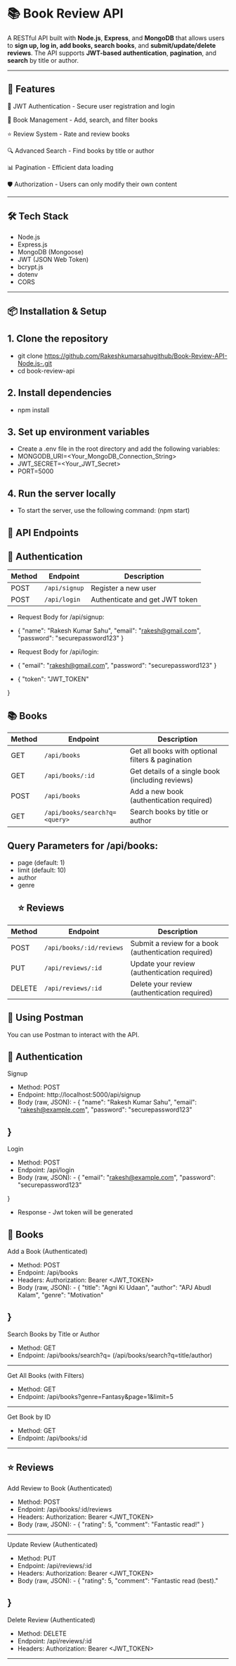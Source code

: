 # 📚 Book Review API

A RESTful API built with **Node.js**, **Express**, and **MongoDB** that allows users to **sign up, log in, add books, search books**, and **submit/update/delete reviews**. The API supports **JWT-based authentication**, **pagination**, and **search** by title or author.

---

## 🚀 Features

🔐 JWT Authentication - Secure user registration and login

📖 Book Management - Add, search, and filter books

⭐ Review System - Rate and review books

🔍 Advanced Search - Find books by title or author

📊 Pagination - Efficient data loading

🛡️ Authorization - Users can only modify their own content

---

## 🛠️ Tech Stack

- Node.js
- Express.js
- MongoDB (Mongoose)
- JWT (JSON Web Token)
- bcrypt.js
- dotenv
- CORS

---

## 📦 Installation & Setup
## 1. Clone the repository
- git clone https://github.com/Rakeshkumarsahugithub/Book-Review-API-Node.js-.git
- cd book-review-api
## 2. Install dependencies
- npm install
## 3. Set up environment variables
- Create a .env file in the root directory and add the following variables:
- MONGODB_URI=<Your_MongoDB_Connection_String>
- JWT_SECRET=<Your_JWT_Secret>
- PORT=5000
 ## 4. Run the server locally
- To start the server, use the following command:
(npm start)

## 📌 API Endpoints
## 🔐 Authentication
| Method | Endpoint      | Description                    |
| ------ | ------------- | ------------------------------ |
| POST   | `/api/signup` | Register a new user            |
| POST   | `/api/login`  | Authenticate and get JWT token |

 - Request Body for /api/signup: 

- {
  "name": "Rakesh Kumar Sahu",
  "email": "rakesh@gmail.com",
  "password": "securepassword123"
}
 - Request Body for /api/login: 

- {
  "email": "rakesh@gmail.com",
  "password": "securepassword123"
}

- {
  "token": "JWT_TOKEN"

}
## 📚 Books
| Method | Endpoint                      | Description                                      |
| ------ | ----------------------------- | ------------------------------------------------ |
| GET    | `/api/books`                  | Get all books with optional filters & pagination |
| GET    | `/api/books/:id`              | Get details of a single book (including reviews) |
| POST   | `/api/books`                  | Add a new book (authentication required)         |
| GET    | `/api/books/search?q=<query>` | Search books by title or author                  |

## Query Parameters for /api/books:
- page (default: 1)
- limit (default: 10)
- author 
- genre
  ## ⭐ Reviews
  
| Method | Endpoint                 | Description                                          |
| ------ | ------------------------ | ---------------------------------------------------- |
| POST   | `/api/books/:id/reviews` | Submit a review for a book (authentication required) |
| PUT    | `/api/reviews/:id`       | Update your review (authentication required)         |
| DELETE | `/api/reviews/:id`       | Delete your review (authentication required)         |

## 🧪 Using Postman
You can use Postman to interact with the API.

## 🔐 Authentication
  Signup
- Method: POST
- Endpoint: http://localhost:5000/api/signup
- Body (raw, JSON): - {
  "name": "Rakesh Kumar Sahu",
  "email": "rakesh@example.com",
  "password": "securepassword123"

}
---
 Login
- Method: POST
- Endpoint: /api/login
- Body (raw, JSON): - {
  "email": "rakesh@example.com",
  "password": "securepassword123"

}
- Response - Jwt token will be generated

 ## 📘 Books
  Add a Book (Authenticated)
- Method: POST
- Endpoint: /api/books
- Headers: Authorization: Bearer <JWT_TOKEN>
- Body (raw, JSON): - {
  "title": "Agni Ki Udaan",
  "author": "APJ Abudl Kalam",
  "genre": "Motivation"

}
---
Search Books by Title or Author
- Method: GET
- Endpoint: /api/books/search?q=  (/api/books/search?q=title/author)
---
Get All Books (with Filters)
- Method: GET
- Endpoint: /api/books?genre=Fantasy&page=1&limit=5
---
Get Book by ID
- Method: GET
- Endpoint: /api/books/:id
---

## ⭐ Reviews
Add Review to Book (Authenticated)
- Method: POST
- Endpoint: /api/books/:id/reviews
- Headers: Authorization: Bearer <JWT_TOKEN>
- Body (raw, JSON): - {
  "rating": 5,
  "comment": "Fantastic read!"
}
---
Update Review (Authenticated)
- Method: PUT
- Endpoint: /api/reviews/:id
- Headers: Authorization: Bearer <JWT_TOKEN>
- Body (raw, JSON): - {
  "rating": 5,
  "comment": "Fantastic read (best)."

}
---
Delete Review (Authenticated)
- Method: DELETE
- Endpoint: /api/reviews/:id
- Headers: Authorization: Bearer <JWT_TOKEN>
---





